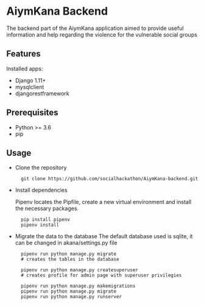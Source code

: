 # AiymKana Backend

The backend part of the AiymKana application aimed to provide useful information and help regarding the violence for the vulnerable social groups 

Features
---------

Installed apps:

* Django 1.11+
* mysqlclient
* djangorestframework

Prerequisites
-------------

- Python >= 3.6
- pip

Usage
-----

- Clone the repository

        git clone https://github.com/socialhackathon/AiymKana-backend.git

- Install dependencies

    Pipenv locates the Pipfile, create a new virtual environment and install the necessary packages.

        pip install pipenv
        pipenv install

- Migrate the data to the database
    The default database used is sqlite, it can be changed in akana/settings.py file

        pipenv run python manage.py migrate
        # creates the tables in the database 
    
        pipenv run python manage.py createsuperuser
        # creates profile for admin page with superuser privilegies
    
        pipenv run python manage.py makemigrations
        pipenv run python manage.py migrate
        pipenv run python manage.py runserver